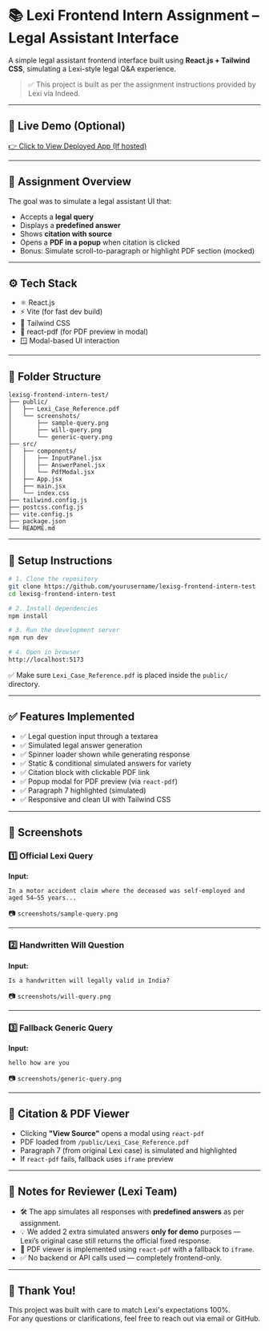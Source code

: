 # 📚 Lexi Frontend Intern Assignment – Legal Assistant Interface

A simple legal assistant frontend interface built using **React.js + Tailwind CSS**, simulating a Lexi-style legal Q&A experience.

> ✅ This project is built as per the assignment instructions provided by Lexi via Indeed.

---

## 🔗 Live Demo (Optional)

[👉 Click to View Deployed App (If hosted)](https://lexisg-frontend-intern-test-puneetharaj-k-rs-projects.vercel.app/)

---

## 📌 Assignment Overview

The goal was to simulate a legal assistant UI that:
- Accepts a **legal query**
- Displays a **predefined answer**
- Shows **citation with source**
- Opens a **PDF in a popup** when citation is clicked
- Bonus: Simulate scroll-to-paragraph or highlight PDF section (mocked)

---

## ⚙️ Tech Stack

- ⚛️ React.js
- ⚡ Vite (for fast dev build)
- 🎨 Tailwind CSS
- 📄 react-pdf (for PDF preview in modal)
- 🪟 Modal-based UI interaction

---

## 🧱 Folder Structure

```
lexisg-frontend-intern-test/
├── public/
│   ├── Lexi_Case_Reference.pdf
│   └── screenshots/
│       ├── sample-query.png
│       ├── will-query.png
│       └── generic-query.png
├── src/
│   ├── components/
│   │   ├── InputPanel.jsx
│   │   ├── AnswerPanel.jsx
│   │   └── PdfModal.jsx
│   ├── App.jsx
│   ├── main.jsx
│   └── index.css
├── tailwind.config.js
├── postcss.config.js
├── vite.config.js
├── package.json
└── README.md
```

---

## 🚀 Setup Instructions

```bash
# 1. Clone the repository
git clone https://github.com/yourusername/lexisg-frontend-intern-test
cd lexisg-frontend-intern-test

# 2. Install dependencies
npm install

# 3. Run the development server
npm run dev

# 4. Open in browser
http://localhost:5173
```

✅ Make sure `Lexi_Case_Reference.pdf` is placed inside the `public/` directory.

---

## ✅ Features Implemented

- ✅ Legal question input through a textarea
- ✅ Simulated legal answer generation
- ✅ Spinner loader shown while generating response
- ✅ Static & conditional simulated answers for variety
- ✅ Citation block with clickable PDF link
- ✅ Popup modal for PDF preview (via `react-pdf`)
- ✅ Paragraph 7 highlighted (simulated)
- ✅ Responsive and clean UI with Tailwind CSS

---

## 📸 Screenshots

### 1️⃣ Official Lexi Query

**Input:**  
```text
In a motor accident claim where the deceased was self-employed and aged 54–55 years...
```

📷 `screenshots/sample-query.png`

---

### 2️⃣ Handwritten Will Question

**Input:**  
```text
Is a handwritten will legally valid in India?
```

📷 `screenshots/will-query.png`

---

### 3️⃣ Fallback Generic Query

**Input:**  
```text
hello how are you
```

📷 `screenshots/generic-query.png`

---

## 📂 Citation & PDF Viewer

- Clicking **"View Source"** opens a modal using `react-pdf`
- PDF loaded from `/public/Lexi_Case_Reference.pdf`
- Paragraph 7 (from original Lexi case) is simulated and highlighted
- If `react-pdf` fails, fallback uses `iframe` preview

---

## 📘 Notes for Reviewer (Lexi Team)

- 🛠️ The app simulates all responses with **predefined answers** as per assignment.
- 💡 We added 2 extra simulated answers **only for demo** purposes — Lexi’s original case still returns the official fixed response.
- 📄 PDF viewer is implemented using `react-pdf` with a fallback to `iframe`.
- ✅ No backend or API calls used — completely frontend-only.

---

## 🙌 Thank You!

This project was built with care to match Lexi's expectations 100%.  
For any questions or clarifications, feel free to reach out via email or GitHub.
